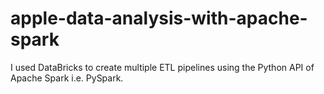 # apple-data-analysis-with-apache-spark
 I used DataBricks to create multiple ETL pipelines using the Python API of Apache Spark i.e. PySpark.
